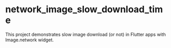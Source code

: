 # network_image_slow_download_time

This project demonstrates slow image download (or not) in Flutter apps with Image.network widget.

